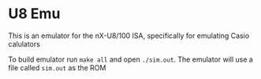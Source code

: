 # U8 Emu

This is an emulator for the nX-U8/100 ISA, specifically for emulating Casio calulators

To build emulator run `make all` and open `./sim.out`. The emulator will use a file called `sim.out` as the ROM